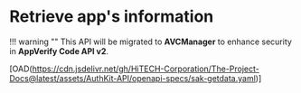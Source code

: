 # Retrieve app's information

!!! warning ""
    This API will be migrated to **AVCManager** to enhance security in **AppVerify Code API v2**.

[OAD(https://cdn.jsdelivr.net/gh/HiTECH-Corporation/The-Project-Docs@latest/assets/AuthKit-API/openapi-specs/sak-getdata.yaml)]